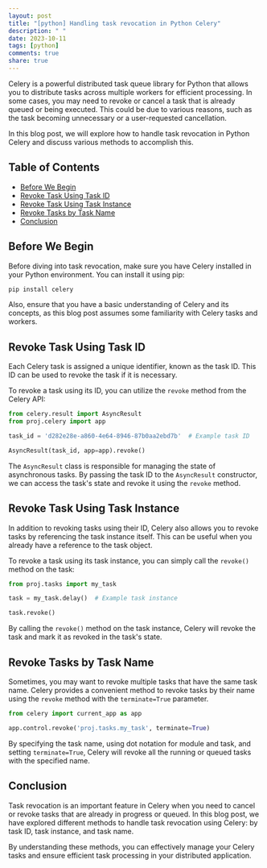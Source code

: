 ```yaml
---
layout: post
title: "[python] Handling task revocation in Python Celery"
description: " "
date: 2023-10-11
tags: [python]
comments: true
share: true
---
```


Celery is a powerful distributed task queue library for Python that allows you to distribute tasks across multiple workers for efficient processing. In some cases, you may need to revoke or cancel a task that is already queued or being executed. This could be due to various reasons, such as the task becoming unnecessary or a user-requested cancellation.

In this blog post, we will explore how to handle task revocation in Python Celery and discuss various methods to accomplish this.

## Table of Contents
- [Before We Begin](#before-we-begin)
- [Revoke Task Using Task ID](#revoke-task-using-task-id)
- [Revoke Task Using Task Instance](#revoke-task-using-task-instance)
- [Revoke Tasks by Task Name](#revoke-tasks-by-task-name)
- [Conclusion](#conclusion)

## Before We Begin

Before diving into task revocation, make sure you have Celery installed in your Python environment. You can install it using pip:

```python
pip install celery
```

Also, ensure that you have a basic understanding of Celery and its concepts, as this blog post assumes some familiarity with Celery tasks and workers.

## Revoke Task Using Task ID

Each Celery task is assigned a unique identifier, known as the task ID. This ID can be used to revoke the task if it is necessary. 

To revoke a task using its ID, you can utilize the `revoke` method from the Celery API:

```python
from celery.result import AsyncResult
from proj.celery import app

task_id = 'd282e28e-a860-4e64-8946-87b0aa2ebd7b'  # Example task ID

AsyncResult(task_id, app=app).revoke()
```

The `AsyncResult` class is responsible for managing the state of asynchronous tasks. By passing the task ID to the `AsyncResult` constructor, we can access the task's state and revoke it using the `revoke` method.

## Revoke Task Using Task Instance

In addition to revoking tasks using their ID, Celery also allows you to revoke tasks by referencing the task instance itself. This can be useful when you already have a reference to the task object.

To revoke a task using its task instance, you can simply call the `revoke()` method on the task:

```python
from proj.tasks import my_task

task = my_task.delay()  # Example task instance

task.revoke()
```

By calling the `revoke()` method on the task instance, Celery will revoke the task and mark it as revoked in the task's state.

## Revoke Tasks by Task Name

Sometimes, you may want to revoke multiple tasks that have the same task name. Celery provides a convenient method to revoke tasks by their name using the `revoke` method with the `terminate=True` parameter.

```python
from celery import current_app as app

app.control.revoke('proj.tasks.my_task', terminate=True)
```

By specifying the task name, using dot notation for module and task, and setting `terminate=True`, Celery will revoke all the running or queued tasks with the specified name.

## Conclusion

Task revocation is an important feature in Celery when you need to cancel or revoke tasks that are already in progress or queued. In this blog post, we have explored different methods to handle task revocation using Celery: by task ID, task instance, and task name.

By understanding these methods, you can effectively manage your Celery tasks and ensure efficient task processing in your distributed application.